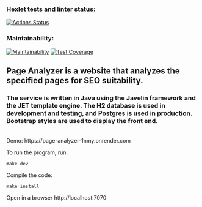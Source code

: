 ### Hexlet tests and linter status:
[![Actions Status](https://github.com/funnyDevGirl/java-project-72/actions/workflows/hexlet-check.yml/badge.svg)](https://github.com/funnyDevGirl/java-project-72/actions)

### Maintainability:
[![Maintainability](https://api.codeclimate.com/v1/badges/e67b0bc62ae755e2d722/maintainability)](https://codeclimate.com/github/funnyDevGirl/java-project-72/maintainability)
[![Test Coverage](https://api.codeclimate.com/v1/badges/e67b0bc62ae755e2d722/test_coverage)](https://codeclimate.com/github/funnyDevGirl/java-project-72/test_coverage)

## Page Analyzer is a website that analyzes the specified pages for SEO suitability.
### The service is written in Java using the Javelin framework and the JET template engine. The H2 database is used in development and testing, and Postgres is used in production. Bootstrap styles are used to display the front end.
<br/>
Demo: https://page-analyzer-1nmy.onrender.com

To run the program, run:

```make dev```

Compile the code:

```make install```

Open in a browser http://localhost:7070